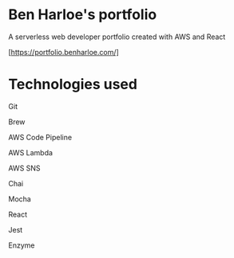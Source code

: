 # Ben Harloe's portfolio

A serverless web developer portfolio created with AWS and React

[https://portfolio.benharloe.com/]

# Technologies used

Git

Brew

AWS Code Pipeline

AWS Lambda

AWS SNS

Chai 

Mocha

React

Jest

Enzyme
